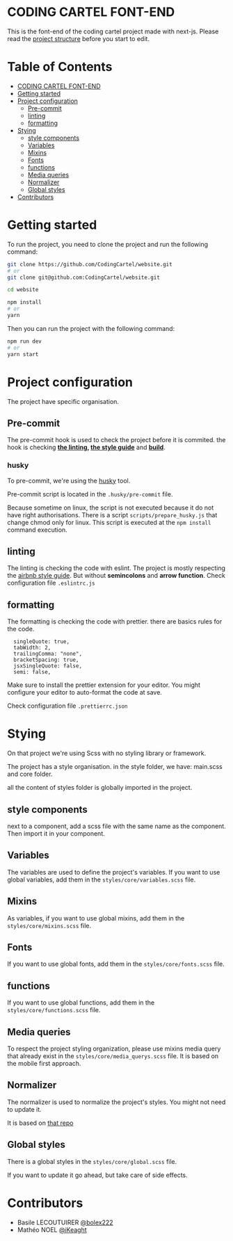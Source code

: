 # <a name="coding-cartel-font-end">CODING CARTEL FONT-END</a> 
This is the font-end of the coding cartel project made with next-js.
Please read the [project structure](#project-structure) before you start to edit.


# Table of Contents

- [CODING CARTEL FONT-END](#coding-cartel-font-end)
- [Getting started](#getting-started)
- [Project configuration](#project-config)
    - [Pre-commit](#pre-commit)
    - [linting](#linting)
    - [formatting](#formatting)
- [Stying](#stying)
    - [style components](#style-components)
    - [Variables](#variables)
    - [Mixins](#mixins)
    - [Fonts](#fonts)
    - [functions](#functions)
    - [Media queries](#media-queries)
    - [Normalizer](#normalizer)
    - [Global styles](#global-styles)
- [Contributors](#contributors)

# <a name="getting-started">Getting started</a>
To run the project, you need to clone the project and run the following command:

```bash
git clone https://github.com/CodingCartel/website.git
# or
git clone git@github.com:CodingCartel/website.git

cd website

npm install
# or 
yarn
```
Then you can run the project with the following command:

```bash
npm run dev
# or
yarn start
```


# <a name="project-config">Project configuration</a>
The project have specific organisation.

## <a name="pre-commit">Pre-commit</a>
The pre-commit hook is used to check the project before it is commited.
the hook is checking **[the linting](#linting), [the style guide](#style-guide)** and **[build](#build)**.

### husky
To pre-commit, we're using the [husky](https://typicode.github.io/husky/) tool.

Pre-commit script is located in the `.husky/pre-commit` file.

Because sometime on linux, the script is not executed because it do not have right authorisations. There is a script `scripts/prepare_husky.js` that change chmod only for linux.
This script is executed at the ``npm install`` command execution.


## <a name="linting">linting</a>
The linting is checking the code with eslint.
The project is mostly respecting the [airbnb style guide](https://github.com/airbnb/javascript).
But without **semincolons** and **arrow function**.
Check configuration file `.eslintrc.js`

## <a name="formatting">formatting</a>
The formatting is checking the code with prettier.
there are basics rules for the code.
```
  singleQuote: true,
  tabWidth: 2,
  trailingComma: "none",
  bracketSpacing: true,
  jsxSingleQuote: false,
  semi: false,
```

Make sure to install the prettier extension for your editor.
You might configure your editor to auto-format the code at save.

Check configuration file `.prettierrc.json`

# <a name="styling">Stying</a>
On that project we're using Scss with no styling library or framework.

The project has a style organisation.
in the style folder, we have:
main.scss and core folder.

all the content of styles folder is globally imported in the project.


## <a name="style-components">style components</a>
next to a component, add a scss file with the same name as the component.
Then import it in your component.


## <a name="variables">Variables</a>
The variables are used to define the project's variables.
If you want to use global variables, add them in the `styles/core/variables.scss` file.

## <a name="mixins">Mixins</a>
As variables, if you want to use global mixins, add them in the `styles/core/mixins.scss` file.

## <a name="fonts">Fonts</a>
If you want to use global fonts, add them in the `styles/core/fonts.scss` file.

## <a name="functions">functions</a>
If you want to use global functions, add them in the `styles/core/functions.scss` file.

## <a name="media-queries">Media queries</a>
To respect the project styling organization, please use mixins media query that already exist in the ``styles/core/media_querys.scss`` file.
It is based on the mobile first approach.

## <a name="normalizer">Normalizer</a>
The normalizer is used to normalize the project's styles.
You might not need to update it.

It is based on [that repo](github.com/necolas/normalize.css)

## <a name="global-styles">Global styles</a>
There is a global styles in the `styles/core/global.scss` file.

If you want to update it go ahead, but take care of side effects.


# <a name="contributors">Contributors</a>

- Basile LECOUTUIRER [@bolex222](https://github.com/bolex222)
- Mathéo NOEL [@iKeaght](https://github.com/iKeaght)
